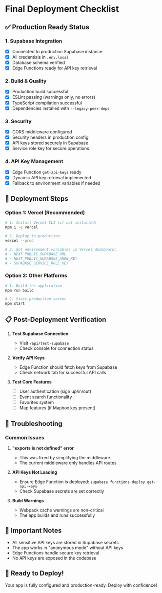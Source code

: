 # Final Deployment Checklist

## ✅ Production Ready Status

### 1. **Supabase Integration**
- [x] Connected to production Supabase instance
- [x] All credentials in `.env.local`
- [x] Database schema verified
- [x] Edge Functions ready for API key retrieval

### 2. **Build & Quality**
- [x] Production build successful
- [x] ESLint passing (warnings only, no errors)
- [x] TypeScript compilation successful
- [x] Dependencies installed with `--legacy-peer-deps`

### 3. **Security**
- [x] CORS middleware configured
- [x] Security headers in production config
- [x] API keys stored securely in Supabase
- [x] Service role key for secure operations

### 4. **API Key Management**
- [x] Edge Function `get-api-keys` ready
- [x] Dynamic API key retrieval implemented
- [x] Fallback to environment variables if needed

## 🚀 Deployment Steps

### Option 1: Vercel (Recommended)

```bash
# 1. Install Vercel CLI (if not installed)
npm i -g vercel

# 2. Deploy to production
vercel --prod

# 3. Set environment variables in Vercel dashboard:
# - NEXT_PUBLIC_SUPABASE_URL
# - NEXT_PUBLIC_SUPABASE_ANON_KEY
# - SUPABASE_SERVICE_ROLE_KEY
```

### Option 2: Other Platforms

```bash
# 1. Build the application
npm run build

# 2. Start production server
npm start
```

## 📋 Post-Deployment Verification

1. **Test Supabase Connection**
   - Visit `/api/test-supabase`
   - Check console for connection status

2. **Verify API Keys**
   - Edge Function should fetch keys from Supabase
   - Check network tab for successful API calls

3. **Test Core Features**
   - [ ] User authentication (sign up/in/out)
   - [ ] Event search functionality
   - [ ] Favorites system
   - [ ] Map features (if Mapbox key present)

## 🔧 Troubleshooting

### Common Issues

1. **"exports is not defined" error**
   - This was fixed by simplifying the middleware
   - The current middleware only handles API routes

2. **API Keys Not Loading**
   - Ensure Edge Function is deployed: `supabase functions deploy get-api-keys`
   - Check Supabase secrets are set correctly

3. **Build Warnings**
   - Webpack cache warnings are non-critical
   - The app builds and runs successfully

## 📝 Important Notes

- All sensitive API keys are stored in Supabase secrets
- The app works in "anonymous mode" without API keys
- Edge Functions handle secure key retrieval
- No API keys are exposed in the codebase

## 🎉 Ready to Deploy!

Your app is fully configured and production-ready. Deploy with confidence!